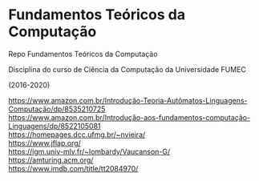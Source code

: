 # Fundamentos Teóricos da Computação
Repo Fundamentos Teóricos da Computação

Disciplina do curso de Ciência da Computação da Universidade FUMEC

(2016-2020)

https://www.amazon.com.br/Introdução-Teoria-Autômatos-Linguagens-Computação/dp/8535210725
<br>https://www.amazon.com.br/Introdução-aos-fundamentos-computação-Linguagens/dp/8522105081
<br>https://homepages.dcc.ufmg.br/~nvieira/
<br>https://www.jflap.org/
<br>https://igm.univ-mlv.fr/~lombardy/Vaucanson-G/
<br>https://amturing.acm.org/
<br>https://www.imdb.com/title/tt2084970/
